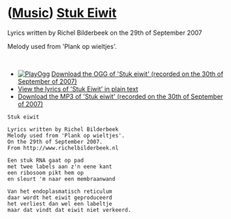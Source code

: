 # ([Music](Music.htm)) [Stuk Eiwit](SongStukEiwit.htm)

Lyrics written by Richel Bilderbeek on the 29th of September 2007

Melody used from 'Plank op wieltjes'.

 

-   [![PlayOgg](http://static.fsf.org/playogg/Play_ogg_80x15.png "I support PlayOgg!")](http://playogg.org) [Download the OGG of 'Stuk eiwit' (recorded on the 30th of September of 2007)](CD07_StukEiwit20070930.ogg)
-   [View the lyrics of 'Stuk Eiwit' in plain text](SongStukEiwit.txt)
-   [Download the MP3 of 'Stuk eiwit' (recorded on the 30th of September of 2007)](CD07_StukEiwit20070930.mp3)

```
Stuk eiwit

Lyrics written by Richel Bilderbeek
Melody used from 'Plank op wieltjes'.
On the 29th of September 2007.
From http://www.richelbilderbeek.nl

Een stuk RNA gaat op pad
met twee labels aan z'n eene kant
een ribosoom pikt hem op 
en sleurt 'm naar een membraanwand

Van het endoplasmatisch reticulum
daar wordt het eiwit geproduceerd
het verliest dan wel een labeltje
maar dat vindt dat eiwit niet verkeerd.
```
